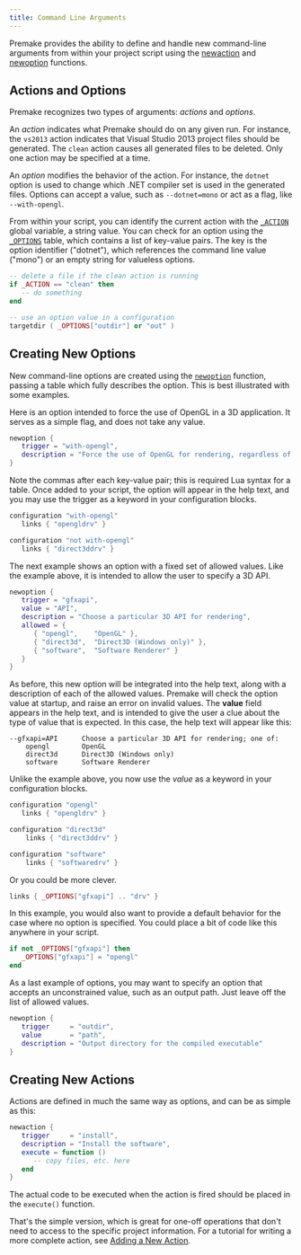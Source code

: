 ```yaml
---
title: Command Line Arguments
---
```


Premake provides the ability to define and handle new command-line arguments from within your project script using the [newaction](newaction.md) and [newoption](newoption.md) functions.

## Actions and Options

Premake recognizes two types of arguments: _actions_ and _options_.

An _action_ indicates what Premake should do on any given run. For instance, the `vs2013` action indicates that Visual Studio 2013 project files should be generated. The `clean` action causes all generated files to be deleted. Only one action may be specified at a time.

An _option_ modifies the behavior of the action. For instance, the `dotnet` option is used to change which .NET compiler set is used in the generated files. Options can accept a value, such as `--dotnet=mono` or act as a flag, like `--with-opengl`.

From within your script, you can identify the current action with the [`_ACTION`](premake_ACTION.md) global variable, a string value. You can check for an option using the [`_OPTIONS`](premake_OPTIONS.md) table, which contains a list of key-value pairs. The key is the option identifier ("dotnet"), which references the command line value ("mono") or an empty string for valueless options.

```lua
-- delete a file if the clean action is running
if _ACTION == "clean" then
   -- do something
end

-- use an option value in a configuration
targetdir ( _OPTIONS["outdir"] or "out" )
```

## Creating New Options

New command-line options are created using the [`newoption`](newoption.md) function, passing a table which fully describes the option. This is best illustrated with some examples.

Here is an option intended to force the use of OpenGL in a 3D application. It serves as a simple flag, and does not take any value.

```lua
newoption {
   trigger = "with-opengl",
   description = "Force the use of OpenGL for rendering, regardless of platform"
}
```

Note the commas after each key-value pair; this is required Lua syntax for a table. Once added to your script, the option will appear in the help text, and you may use the trigger as a keyword in your configuration blocks.

```lua
configuration "with-opengl"
   links { "opengldrv" }

configuration "not with-opengl"
   links { "direct3ddrv" }
```

The next example shows an option with a fixed set of allowed values. Like the example above, it is intended to allow the user to specify a 3D API.

```lua
newoption {
   trigger = "gfxapi",
   value = "API",
   description = "Choose a particular 3D API for rendering",
   allowed = {
      { "opengl",    "OpenGL" },
      { "direct3d",  "Direct3D (Windows only)" },
      { "software",  "Software Renderer" }
   }
}
```

As before, this new option will be integrated into the help text, along with a description of each of the allowed values. Premake will check the option value at startup, and raise an error on invalid values. The <b>value</b> field appears in the help text, and is intended to give the user a clue about the type of value that is expected. In this case, the help text will appear like this:

```
--gfxapi=API      Choose a particular 3D API for rendering; one of:
	opengl        OpenGL
	direct3d      Direct3D (Windows only)
	software      Software Renderer
```

Unlike the example above, you now use the _value_ as a keyword in your configuration blocks.

```lua
configuration "opengl"
   links { "opengldrv" }

configuration "direct3d"
    links { "direct3ddrv" }

configuration "software"
    links { "softwaredrv" }
```

Or you could be more clever.

```lua
links { _OPTIONS["gfxapi"] .. "drv" }
```

In this example, you would also want to provide a default behavior for the case where no option is specified. You could place a bit of code like this anywhere in your script.

```lua
if not _OPTIONS["gfxapi"] then
   _OPTIONS["gfxapi"] = "opengl"
end
```

As a last example of options, you may want to specify an option that accepts an unconstrained value, such as an output path. Just leave off the list of allowed values.

```lua
newoption {
   trigger     = "outdir",
   value       = "path",
   description = "Output directory for the compiled executable"
}
```


## Creating New Actions

Actions are defined in much the same way as options, and can be as simple as this:

```lua
newaction {
   trigger     = "install",
   description = "Install the software",
   execute = function ()
      -- copy files, etc. here
   end
}
```

The actual code to be executed when the action is fired should be placed in the `execute()` function.

That's the simple version, which is great for one-off operations that don't need to access to the specific project information. For a tutorial for writing a more complete action, see [Adding a New Action](Adding-New-Action.md).
